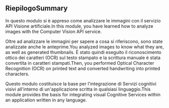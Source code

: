 ## <a name="summary"></a><span data-ttu-id="8fa39-101">Riepilogo</span><span class="sxs-lookup"><span data-stu-id="8fa39-101">Summary</span></span>

<span data-ttu-id="8fa39-102">In questo modulo si è appreso come analizzare le immagini con il servizio API Visione artificiale.</span><span class="sxs-lookup"><span data-stu-id="8fa39-102">In this module, you have learned how to analyze images with the Computer Vision API service.</span></span>

<span data-ttu-id="8fa39-103">Oltre ad analizzare le immagini per sapere a cosa si riferiscono, sono state analizzate anche le anteprime.</span><span class="sxs-lookup"><span data-stu-id="8fa39-103">You analyzed images to know what they are, as well as generated thumbnails.</span></span> <span data-ttu-id="8fa39-104">È stato quindi eseguito il riconoscimento ottico dei caratteri (OCR) sul testo stampato e la scrittura manuale è stata convertita in caratteri stampati.</span><span class="sxs-lookup"><span data-stu-id="8fa39-104">Then, you performed Optical Character Recognition (OCR) on printed text and converted handwriting into printed characters.</span></span>

<span data-ttu-id="8fa39-105">Questo modulo costituisce la base per l'integrazione di Servizi cognitivi visivi all'interno di un'applicazione scritta in qualsiasi linguaggio.</span><span class="sxs-lookup"><span data-stu-id="8fa39-105">This module provides the basis for integrating visual Cognitive Services within an application written in any language.</span></span>